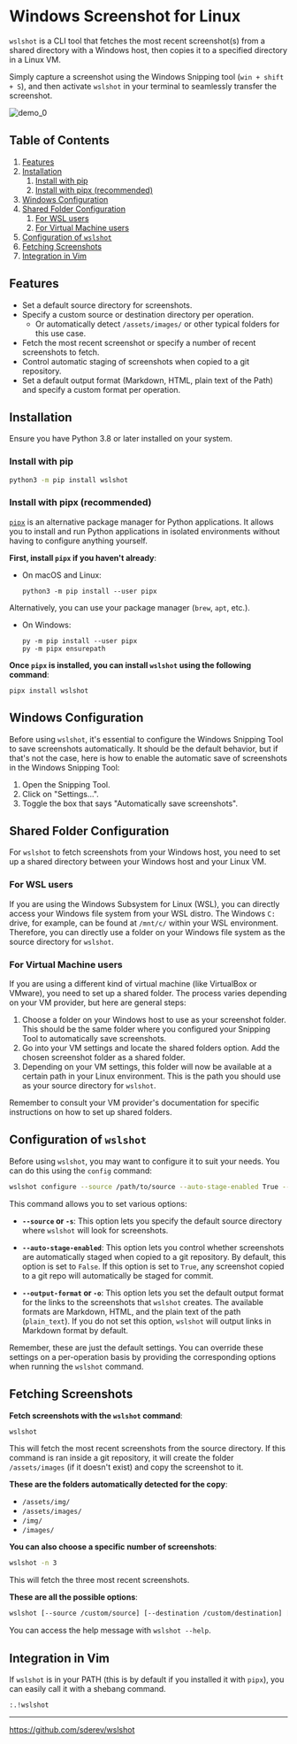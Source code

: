 # Windows Screenshot for Linux

`wslshot` is a CLI tool that fetches the most recent screenshot(s) from a shared directory with a Windows host, then copies it to a specified directory in a Linux VM.

Simply capture a screenshot using the Windows Snipping tool (`win + shift + S`), and then activate `wslshot` in your terminal to seamlessly transfer the screenshot.

![demo_0](https://github.com/sderev/wslshot/assets/24412384/656b0595-0c27-41fa-966a-d6ca39ec410a)

<!-- TOC -->
## Table of Contents

1. [Features](#features)
1. [Installation](#installation)
    1. [Install with pip](#install-with-pip)
    1. [Install with pipx (recommended)](#install-with-pipx-recommended)
1. [Windows Configuration](#windows-configuration)
1. [Shared Folder Configuration](#shared-folder-configuration)
    1. [For WSL users](#for-wsl-users)
    1. [For Virtual Machine users](#for-virtual-machine-users)
1. [Configuration of `wslshot`](#configuration-of-wslshot)
1. [Fetching Screenshots](#fetching-screenshots)
1. [Integration in Vim](#integration-in-vim)
<!-- /TOC -->

## Features

* Set a default source directory for screenshots.
* Specify a custom source or destination directory per operation.
    * Or automatically detect `/assets/images/` or other typical folders for this use case.
* Fetch the most recent screenshot or specify a number of recent screenshots to fetch.
* Control automatic staging of screenshots when copied to a git repository.
* Set a default output format (Markdown, HTML, plain text of the Path) and specify a custom format per operation.

## Installation

Ensure you have Python 3.8 or later installed on your system.

### Install with pip

```bash
python3 -m pip install wslshot
```

### Install with pipx (recommended)

[`pipx`](https://pypi.org/project/pipx/) is an alternative package manager for Python applications. It allows you to install and run Python applications in isolated environments without having to configure anything yourself.

**First, install `pipx` if you haven't already**:

* On macOS and Linux:

  ```
  python3 -m pip install --user pipx
  ```

Alternatively, you can use your package manager (`brew`, `apt`, etc.).

* On Windows:

  ```
  py -m pip install --user pipx
  py -m pipx ensurepath
  ```

**Once `pipx` is installed, you can install `wslshot` using the following command**:

```
pipx install wslshot
```

## Windows Configuration

Before using `wslshot`, it's essential to configure the Windows Snipping Tool to save screenshots automatically. It should be the default behavior, but if that's not the case, here is how to enable the automatic save of screenshots in the Windows Snipping Tool:

1. Open the Snipping Tool.
1. Click on "Settings...".
1. Toggle the box that says "Automatically save screenshots".

## Shared Folder Configuration

For `wslshot` to fetch screenshots from your Windows host, you need to set up a shared directory between your Windows host and your Linux VM. 

### For WSL users

If you are using the Windows Subsystem for Linux (WSL), you can directly access your Windows file system from your WSL distro. The Windows `C:` drive, for example, can be found at `/mnt/c/` within your WSL environment. Therefore, you can directly use a folder on your Windows file system as the source directory for `wslshot`. 

### For Virtual Machine users

If you are using a different kind of virtual machine (like VirtualBox or VMware), you need to set up a shared folder. The process varies depending on your VM provider, but here are general steps:

1. Choose a folder on your Windows host to use as your screenshot folder. This should be the same folder where you configured your Snipping Tool to automatically save screenshots.
1. Go into your VM settings and locate the shared folders option. Add the chosen screenshot folder as a shared folder.
1. Depending on your VM settings, this folder will now be available at a certain path in your Linux environment. This is the path you should use as your source directory for `wslshot`.

Remember to consult your VM provider's documentation for specific instructions on how to set up shared folders.

## Configuration of `wslshot`

Before using `wslshot`, you may want to configure it to suit your needs. You can do this using the `config` command:

```bash
wslshot configure --source /path/to/source --auto-stage-enabled True --output-format HTML
```

This command allows you to set various options:

* **`--source` or `-s`**: This option lets you specify the default source directory where `wslshot` will look for screenshots.

* **`--auto-stage-enabled`**: This option lets you control whether screenshots are automatically staged when copied to a git repository. By default, this option is set to `False`. If this option is set to `True`, any screenshot copied to a git repo will automatically be staged for commit.

* **`--output-format` or `-o`**: This option lets you set the default output format for the links to the screenshots that `wslshot` creates. The available formats are Markdown, HTML, and the plain text of the path (`plain_text`). If you do not set this option, `wslshot` will output links in Markdown format by default.

Remember, these are just the default settings. You can override these settings on a per-operation basis by providing the corresponding options when running the `wslshot` command.

## Fetching Screenshots

**Fetch screenshots with the `wslshot` command**:

```bash
wslshot
```

This will fetch the most recent screenshots from the source directory. If this command is ran inside a git repository, it will create the folder `/assets/images` (if it doesn't exist) and copy the screenshot to it.

**These are the folders automatically detected for the copy**:

* `/assets/img/`
* `/assets/images/`
* `/img/`
* `/images/`

**You can also choose a specific number of screenshots**:

```bash
wslshot -n 3
```

This will fetch the three most recent screenshots.

**These are all the possible options**:

```bash
wslshot [--source /custom/source] [--destination /custom/destination] [--count 3] [--output HTML]
```

You can access the help message with `wslshot --help`.

## Integration in Vim

If `wslshot` is in your PATH (this is by default if you installed it with `pipx`), you can easily call it with a shebang command.

```vim
:.!wslshot
```

___

<https://github.com/sderev/wslshot>
